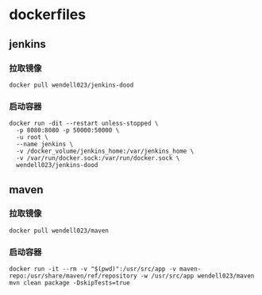 # dockerfiles

## jenkins
### 拉取镜像
```
docker pull wendell023/jenkins-dood
```

### 启动容器
```
docker run -dit --restart unless-stopped \
  -p 8080:8080 -p 50000:50000 \
  -u root \
  --name jenkins \
  -v /docker_volume/jenkins_home:/var/jenkins_home \
  -v /var/run/docker.sock:/var/run/docker.sock \
  wendell023/jenkins-dood
```

## maven
### 拉取镜像
```
docker pull wendell023/maven
```

### 启动容器
```
docker run -it --rm -v "$(pwd)":/usr/src/app -v maven-repo:/usr/share/maven/ref/repository -w /usr/src/app wendell023/maven mvn clean package -DskipTests=true
```